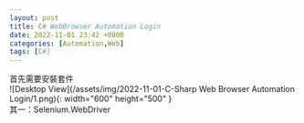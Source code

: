 ```yaml
---
layout: post
title: C# WebBrowser Automation Login
date: 2022-11-01 23:42 +0800
categories: [Automation,Web]
tags: [C#]
---
```


首先需要安裝套件  
![Desktop View](/assets/img/2022-11-01-C-Sharp Web Browser Automation Login/1.png){: width="600" height="500" }  
其一：Selenium.WebDriver
<script>

     NuGet\Install-Package Selenium.WebDriver -Version 4.5.1

其二：Selenium.WebDriver.ChromeDriver ( 版本需依據本地Chrome的版本微調)
<script>

     NuGet\Install-Package Selenium.WebDriver.ChromeDriver -Version 106.0.5249.6100

 
以登入Netflix為例
使用以下範例
<script>

      using OpenQA.Selenium;
      using OpenQA.Selenium.Chrome;
      using System.Threading;

      namespace WebBrowser_AutoLogin
      {
          internal class Program
          {
              static void Main(string[] args)
              {
                  IWebDriver driver = new ChromeDriver();
                  //開啟網頁
                  string str = "https://www.netflix.com/tw/Login";
                  driver.Navigate().GoToUrl(str);
           
                  IWebElement inputAccount = driver.FindElement(By.Name("userLoginId"));
                  Thread.Sleep(50);
                  inputAccount.SendKeys("Account"); //輸入帳號
                  Thread.Sleep(50);

                  IWebElement inputPassword = driver.FindElement(By.Name("password"));
                  Thread.Sleep(50);
                  inputPassword.SendKeys("Password"); //輸入密碼
                  Thread.Sleep(50);
                  //登入
                  IWebElement submitButton = driver.FindElement(By.XPath("//*[@class='btn login-button btn-submit btn-small']"));
                  Thread.Sleep(50);
                  submitButton.Click();
              }
          }
      }


參數來源  
![Desktop View](/assets/img/2022-11-01-C-Sharp Web Browser Automation Login/2.png){: width="600" height="500" }   
執行GIF ，依照上面範例中的帳號密碼的輸入的話，理所當然會在Cick Login之後顯示帳號或密碼錯誤
![Desktop View](/assets/img/2022-11-01-C-Sharp Web Browser Automation Login/3.GIF){: width="600" height="500" }  

